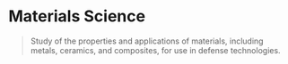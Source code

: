 # Materials Science

> Study of the properties and applications of materials, including metals, ceramics, and composites, for use in
defense technologies.
>